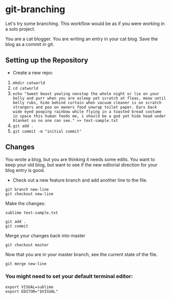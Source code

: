 # git-branching

Let's try some branching. This workflow would be as if you were working in a solo project.

You are a cat blogger.
You are writing an entry in your cat blog.
Save the blog as a commit in git.

## Setting up the Repository

- Create a new repo:

1. `mkdir catworld`
1. `cd catworld`
1. `echo "Sweet beast yowling nonstop the whole night or lie on your belly and purr when you are asleep yet scratch at fleas, meow until belly rubs, hide behind curtain when vacuum cleaner is on scratch strangers and poo on owners food unwrap toilet paper. Ears back wide eyed pooping rainbow while flying in a toasted bread costume in space this human feeds me, i should be a god yet hide head under blanket so no one can see." >> text-sample.txt`
1. `git add .`
1. `git commit -m "initial commit"`


## Changes
You wrote a blog, but you are thinking it needs some edits.
You want to keep your old blog, but want to see if the new editorial direction for your blog entry is good.

* Check out a new feature branch and add another line to the file.
```
git branch new-line
git checkout new-line
```
Make the changes:

```
sublime text-sample.txt
```
```
git add .
git commit
```

Merge your changes back into master
```
git checkout master
```
Now that you are in your master branch, see the current state of the file.
```
git merge new-line
```

### You might need to set your default terminal editor:
```
export VISUAL=sublime
export EDITOR="$VISUAL"
```
